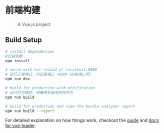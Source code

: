 # 前端构建

> A Vue.js project

## Build Setup

``` bash
# install dependencies
#安装依赖
npm install

# serve with hot reload at localhost:8080
# 运行开发模式，浏览器端口：8080（初始端口号）
npm run dev

# build for production with minification
# 运行打包模式，部署服务器用的程序包
npm run build

# build for production and view the bundle analyzer report
npm run build --report
```

For detailed explanation on how things work, checkout the [guide](http://vuejs-templates.github.io/webpack/) and [docs for vue-loader](http://vuejs.github.io/vue-loader).
